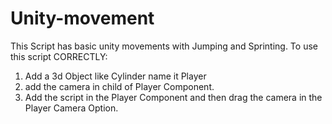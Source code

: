 # Unity-movement

This Script has basic unity movements with Jumping and Sprinting.
To use this script CORRECTLY:
1. Add a 3d Object like Cylinder name it Player
2. add the camera in child of Player Component.
3. Add the script in the Player Component and then drag the camera in the Player Camera Option.
